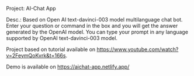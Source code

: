 Project: AI-Chat App

Desc.: Based on Open AI text-davinci-003 model multilanguage chat bot. Enter your question or command in the box and you will get the answer generated by the OpenAI model. You can type your prompt in any language supported by OpenAI text-davinci-003 model. 


Project based on tutorial available on https://www.youtube.com/watch?v=2FeymQoKvrk&t=166s. 

Demo is available on https://aichat-app.netlify.app/
